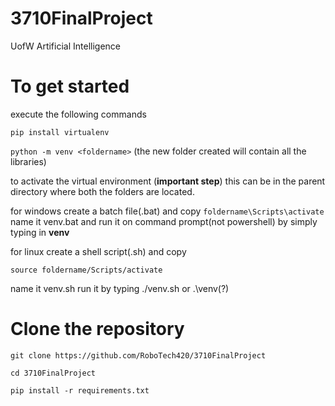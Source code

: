# 3710FinalProject


UofW Artificial Intelligence 

# To get started

execute the following commands

```pip install virtualenv```

```python -m venv <foldername>```
(the new folder created will contain all the libraries)

to activate the virtual environment (<b>important step</b>) 
this can be in the parent directory where both the folders are located.

for windows create a batch file(.bat) 
and copy
```foldername\Scripts\activate```
name it venv.bat
and run it on command prompt(not powershell) by simply typing in <b>venv</b>

for linux create a shell script(.sh)
and copy

```source foldername/Scripts/activate```

  
name it venv.sh
run it by typing ./venv.sh or .\venv(?)

# Clone the repository

```git clone https://github.com/RoboTech420/3710FinalProject```

```cd 3710FinalProject```

```pip install -r requirements.txt```


